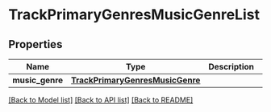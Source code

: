 # TrackPrimaryGenresMusicGenreList

## Properties
Name | Type | Description | Notes
------------ | ------------- | ------------- | -------------
**music_genre** | [**TrackPrimaryGenresMusicGenre**](TrackPrimaryGenresMusicGenre.md) |  | [optional] 

[[Back to Model list]](../README.md#documentation-for-models) [[Back to API list]](../README.md#documentation-for-api-endpoints) [[Back to README]](../README.md)


